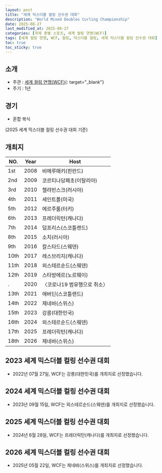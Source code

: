 ```yaml
---
layout: post
title: "세계 믹스더블 컬링 선수권 대회"
description: "World Mixed Doubles Curling Championship"
date: 2025-08-27
last_modified_at: 2025-08-27
categories: [국제 종별 스포츠, 세계 컬링 연맹(WCF)]
tags: [세계 컬링 연맹, WCF, 컬링, 믹스더블 컬링, 세계 믹스더블 컬링 선수권 대회]
toc: true
toc_sticky: true
---
```

## 소개
* 주관 : [세계 컬링 연맹(WCF)](https://worldcurling.org/){: target="_blank"}
* 주기 : 1년

## 경기
* 혼합 복식

(2025 세계 믹스더블 컬링 선수권 대회 기준)

## 개최지

<html>
    <head>
        <meta charset="UTF-8">
    </head>
    <body>
        <table>
            <thead>
                <tr class="header-row">
                    <th class="col-no">NO.</th>
                    <th class="col-year">Year</th>
                    <th class="col-host">Host</th>
                </tr>
            </thead>
            <tbody>
                <tr>
                    <td>1st</td>
                    <td>2008</td>
                    <td>비에루매키(핀란드)</td>
                </tr>
                <tr>
                    <td>2nd</td>
                    <td>2009</td>
                    <td>코르티나담페초(이탈리아)</td>
                </tr>
                <tr>
                    <td>3rd</td>
                    <td>2010</td>
                    <td>첼랴빈스크(러시아)</td>
                </tr>
                <tr>
                    <td>4th</td>
                    <td>2011</td>
                    <td>세인트폴(미국)</td>
                </tr>
                <tr>
                    <td>5th</td>
                    <td>2012</td>
                    <td>에르주룸(터키)</td>
                </tr>
                <tr>
                    <td>6th</td>
                    <td>2013</td>
                    <td>프레더릭턴(캐나다)</td>
                </tr>
                <tr>
                    <td>7th</td>
                    <td>2014</td>
                    <td>덤프리스(스코틀랜드)</td>
                </tr>
                <tr>
                    <td>8th</td>
                    <td>2015</td>
                    <td>소치(러시아)</td>
                </tr>
                <tr>
                    <td>9th</td>
                    <td>2016</td>
                    <td>칼스타드(스웨덴)</td>
                </tr>
                <tr>
                    <td>10th</td>
                    <td>2017</td>
                    <td>레스브리지(캐나다)</td>
                </tr>
                <tr>
                    <td>11th</td>
                    <td>2018</td>
                    <td>외스테르순드(스웨덴)</td>
                </tr>
                <tr>
                    <td>12th</td>
                    <td>2019</td>
                    <td>스타방에르(노르웨이)</td>
                </tr>
                <tr>
                    <td>.</td>
                    <td>2020</td>
                    <td>〈코로나19 범유행으로 취소〉</td>
                </tr>
                <tr>
                    <td>13th</td>
                    <td>2021</td>
                    <td>애버딘(스코틀랜드)</td>
                </tr>
                <tr>
                    <td>14th</td>
                    <td>2022</td>
                    <td>제네바(스위스)</td>
                </tr>
                <tr class="korea-host-bg">
                    <td><span class="korea-host">15th</span></td>
                    <td><span class="korea-host">2023</span></td>
                    <td><span class="korea-host">강릉(대한민국)</span></td>
                </tr>
                <tr>
                    <td>16th</td>
                    <td>2024</td>
                    <td>외스테르순드(스웨덴)</td>
                </tr>
                <tr>
                    <td>17th</td>
                    <td>2025</td>
                    <td>프레더릭턴(캐나다)</td>
                </tr>
                <tr>
                    <td>18th</td>
                    <td>2026</td>
                    <td>제네바(스위스)</td>
                </tr>
            </tbody>
        </table>
    </body>
</html>

## 2023 세계 믹스더블 컬링 선수권 대회
* 2022년 07월 27일, WCF는 <span class="korea-host">강릉(대한민국)</span>를 개최지로 선정했습니다.

## 2024 세계 믹스더블 컬링 선수권 대회
* 2023년 09월 15일, WCF는 <span class="foreign-host">외스테르순드(스웨덴)</span>를 개최지로 선정했습니다.

## 2025 세계 믹스더블 컬링 선수권 대회
* 2024년 6월 28일, WCF는 <span class="foreign-host">프레더릭턴(캐나다)</span>를 개최지로 선정했습니다.

## 2026 세계 믹스더블 컬링 선수권 대회
* 2025년 05월 22일, WCF는 <span class="foreign-host">제네바(스위스)</span>를 개최지로 선정했습니다.
